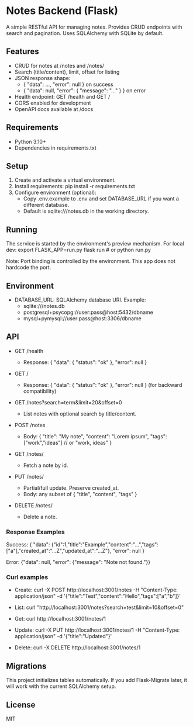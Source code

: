 # Notes Backend (Flask)

A simple RESTful API for managing notes. Provides CRUD endpoints with search and pagination. Uses SQLAlchemy with SQLite by default.

## Features
- CRUD for notes at /notes and /notes/<id>
- Search (title/content), limit, offset for listing
- JSON response shape:
  - { "data": ..., "error": null } on success
  - { "data": null, "error": { "message": "..." } } on error
- Health endpoint: GET /health and GET /
- CORS enabled for development
- OpenAPI docs available at /docs

## Requirements
- Python 3.10+
- Dependencies in requirements.txt

## Setup
1. Create and activate a virtual environment.
2. Install requirements:
   pip install -r requirements.txt
3. Configure environment (optional):
   - Copy .env.example to .env and set DATABASE_URL if you want a different database.
   - Default is sqlite:///notes.db in the working directory.

## Running
The service is started by the environment's preview mechanism. For local dev:
  export FLASK_APP=run.py
  flask run  # or python run.py

Note: Port binding is controlled by the environment. This app does not hardcode the port.

## Environment
- DATABASE_URL: SQLAlchemy database URI. Example:
  - sqlite:///notes.db
  - postgresql+psycopg://user:pass@host:5432/dbname
  - mysql+pymysql://user:pass@host:3306/dbname

## API

- GET /health
  - Response: { "data": { "status": "ok" }, "error": null }

- GET /
  - Response: { "data": { "status": "ok" }, "error": null } (for backward compatibility)

- GET /notes?search=term&limit=20&offset=0
  - List notes with optional search by title/content.

- POST /notes
  - Body:
    {
      "title": "My note",
      "content": "Lorem ipsum",
      "tags": ["work","ideas"] // or "work, ideas"
    }

- GET /notes/<id>
  - Fetch a note by id.

- PUT /notes/<id>
  - Partial/full update. Preserve created_at.
  - Body: any subset of { "title", "content", "tags" }

- DELETE /notes/<id>
  - Delete a note.

### Response Examples

Success:
{
  "data": {"id":1,"title":"Example","content":"...","tags":["a"],"created_at":"...Z","updated_at":"...Z"},
  "error": null
}

Error:
{"data": null, "error": {"message": "Note not found."}}

### Curl examples

- Create:
  curl -X POST http://localhost:3001/notes -H "Content-Type: application/json" -d '{"title":"Test","content":"Hello","tags":["a","b"]}'

- List:
  curl "http://localhost:3001/notes?search=test&limit=10&offset=0"

- Get:
  curl http://localhost:3001/notes/1

- Update:
  curl -X PUT http://localhost:3001/notes/1 -H "Content-Type: application/json" -d '{"title":"Updated"}'

- Delete:
  curl -X DELETE http://localhost:3001/notes/1

## Migrations
This project initializes tables automatically. If you add Flask-Migrate later, it will work with the current SQLAlchemy setup.

## License
MIT
